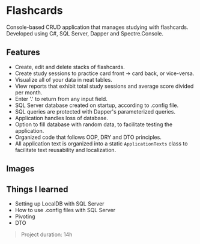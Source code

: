 # Flashcards

Console-based CRUD application that manages studying with flashcards. Developed using C#, SQL Server, Dapper and Spectre.Console.

## Features

- Create, edit and delete stacks of flashcards.
- Create study sessions to practice card front -> card back, or vice-versa.
- Visualize all of your data in neat tables.
- View reports that exhibit total study sessions and average score divided per month.
- Enter '.' to return from any input field.
- SQL Server database created on startup, according to .config file.
- SQL queries are protected with Dapper's parameterized queries.
- Application handles loss of database.
- Option to fill database with random data, to facilitate testing the application.
- Organized code that follows OOP, DRY and DTO principles.
- All application text is organized into a static `ApplicationTexts` class to facilitate text reusability and localization.

## Images

<!-- ![image](https://github.com/user-attachments/assets/43877317-3183-4872-8537-4758ca3d8c24)

![image](https://github.com/user-attachments/assets/0c80f961-d406-4c68-b408-e172b5433df7)

![image](https://github.com/user-attachments/assets/5b129d33-3571-408f-8493-739879652bff)

![image](https://github.com/user-attachments/assets/40488f8a-fcee-463a-84b4-b5f793633877)

![image](https://github.com/user-attachments/assets/3881e0f9-d05e-4dbb-aa49-6773de060905) -->

## Things I learned

- Setting up LocalDB with SQL Server
- How to use .config files with SQL Server
- Pivoting
- DTO

> Project duration: 14h